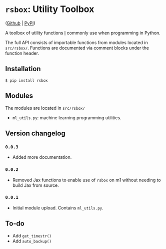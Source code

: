# `rsbox`: Utility Toolbox

([Github](https://github.com/rosikand/rsbox) | [PyPI](https://pypi.org/project/rsbox))

A toolbox of utility functions [I](http://rosikand.github.io/) commonly use when programming in Python.

The full API consists of importable functions from modules located in `src/rsbox/`. Functions are documented via comment blocks under the function header. 

## Installation 

```
$ pip install rsbox
```

## Modules 

The modules are located in `src/rsbox/`

- `ml_utils.py`: machine learning programming utilities. 


## Version changelog 

### `0.0.3`

- Added more documentation.  

### `0.0.2`

- Removed Jax functions to enable use of `rsbox` on m1 without needing to build Jax from source. 

### `0.0.1`

- Initial module upload. Contains `ml_utils.py`. 

## To-do 

- Add `get_timestr()`
- Add `auto_backup()` 

